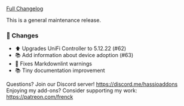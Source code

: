 [Full Changelog][changelog]

This is a general maintenance release.

### :hammer: Changes

- :arrow_up: Upgrades UniFi Controller to 5.12.22 (#62)
- :books: Add information about device adoption (#63)
- :shirt: Fixes Markdownlint warnings
- :books: Tiny documentation improvement

[changelog]: https://github.com/hassio-addons/addon-unifi/compare/v0.13.1...v0.13.2

Questions? Join our Discord server! https://discord.me/hassioaddons
Enjoying my add-ons? Consider supporting my work: https://patreon.com/frenck